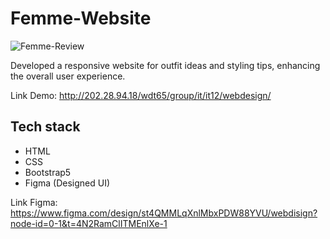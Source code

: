 # Femme-Website

![Femme-Review](Femme-Review.gif)

Developed a responsive website for outfit ideas and styling tips, enhancing the overall user experience.

Link Demo: http://202.28.94.18/wdt65/group/it/it12/webdesign/

Tech stack
-----------------
- HTML
- CSS
- Bootstrap5
- Figma (Designed UI)
  
Link Figma: https://www.figma.com/design/st4QMMLqXnlMbxPDW88YVU/webdisign?node-id=0-1&t=4N2RamClITMEnlXe-1

